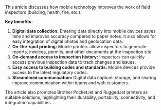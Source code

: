This article discusses how mobile technology improves the work of field inspectors (building, health, fire, etc.).

**Key benefits:**

1.  **Digital data collection:** Entering data directly into mobile devices saves time and improves accuracy compared to paper notes. It also allows for easy integration of digital photos and geolocation data.
2.  **On-the-spot printing:** Mobile printers allow inspectors to generate reports, invoices, permits, and other documents at the inspection site.
3.  **On-demand access to inspection history:** Inspectors can quickly access previous inspection data to track changes and issues.
4.  **Easy access to building codes and standards:** Mobile devices provide access to the latest regulatory codes.
5.  **Streamlined communication:** Digital data capture, storage, and sharing improve communication within teams and with customers.

The article also promotes Brother PocketJet and RuggedJet printers as suitable solutions, highlighting their durability, portability, connectivity, and integration capabilities.
